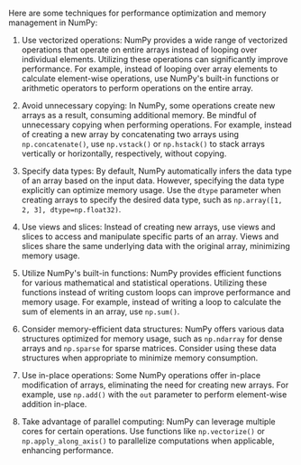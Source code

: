 Here are some techniques for performance optimization and memory management in NumPy:

1. Use vectorized operations: NumPy provides a wide range of vectorized operations that operate on entire arrays instead of looping over individual elements. Utilizing these operations can significantly improve performance. For example, instead of looping over array elements to calculate element-wise operations, use NumPy's built-in functions or arithmetic operators to perform operations on the entire array.

2. Avoid unnecessary copying: In NumPy, some operations create new arrays as a result, consuming additional memory. Be mindful of unnecessary copying when performing operations. For example, instead of creating a new array by concatenating two arrays using `np.concatenate()`, use `np.vstack()` or `np.hstack()` to stack arrays vertically or horizontally, respectively, without copying.

3. Specify data types: By default, NumPy automatically infers the data type of an array based on the input data. However, specifying the data type explicitly can optimize memory usage. Use the `dtype` parameter when creating arrays to specify the desired data type, such as `np.array([1, 2, 3], dtype=np.float32)`.

4. Use views and slices: Instead of creating new arrays, use views and slices to access and manipulate specific parts of an array. Views and slices share the same underlying data with the original array, minimizing memory usage.

5. Utilize NumPy's built-in functions: NumPy provides efficient functions for various mathematical and statistical operations. Utilizing these functions instead of writing custom loops can improve performance and memory usage. For example, instead of writing a loop to calculate the sum of elements in an array, use `np.sum()`.

6. Consider memory-efficient data structures: NumPy offers various data structures optimized for memory usage, such as `np.ndarray` for dense arrays and `np.sparse` for sparse matrices. Consider using these data structures when appropriate to minimize memory consumption.

7. Use in-place operations: Some NumPy operations offer in-place modification of arrays, eliminating the need for creating new arrays. For example, use `np.add()` with the `out` parameter to perform element-wise addition in-place.

8. Take advantage of parallel computing: NumPy can leverage multiple cores for certain operations. Use functions like `np.vectorize()` or `np.apply_along_axis()` to parallelize computations when applicable, enhancing performance.

